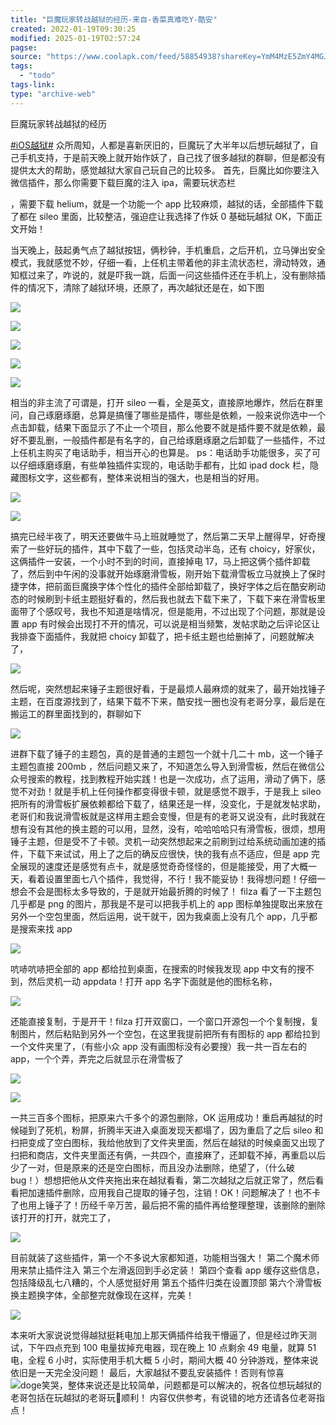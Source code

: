 ```yaml
---
title: "巨魔玩家转战越狱的经历-来自-香菜真难吃Y-酷安"
created: 2022-01-19T09:30:25
modified: 2025-01-19T02:57:24
pagse:
source: "https://www.coolapk.com/feed/58854938?shareKey=YmM4MzE5ZmY4MGJhNjc4YzU1OWM~&shareUid=2988517&shareFrom=com.coolapk.app_5.8.4"
tags:
  - "todo"
tags-link:
type: "archive-web"
---
```


巨魔玩家转战越狱的经历

[#iOS越狱#](https://www.coolapk.com/t/iOS%E8%B6%8A%E7%8B%B1?type=12) 众所周知，人都是喜新厌旧的，巨魔玩了大半年以后想玩越狱了，自己手机支持，于是前天晚上就开始作妖了，自己找了很多越狱的群聊，但是都没有提供太大的帮助，感觉越狱大家自己玩自己的比较多。
首先，巨魔比如你要注入微信插件，那么你需要下载巨魔的注入 ipa，需要玩状态栏

，需要下载 helium，就是一个功能一个 app 比较麻烦，越狱的话，全部插件下载了都在 sileo 里面，比较整洁，强迫症让我选择了作妖 0 基础玩越狱 OK，下面正文开始！

当天晚上，鼓起勇气点了越狱按钮，俩秒钟，手机重启，之后开机，立马弹出安全模式，我就感觉不妙，仔细一看，上任机主带着他的非主流状态栏，滑动特效，通知框过来了，咋说的，就是吓我一跳，后面一问这些插件还在手机上，没有删除插件的情况下，清除了越狱环境，还原了，再次越狱还是在，如下图

![](https://image.coolapk.com/feed/2024/0914/13/3854627_718db123_3582_3423_239@1284x2778.jpg.m.jpg)

![](https://image.coolapk.com/feed/2024/0914/13/3854627_62143361_3582_3428_805@1284x2778.jpg.m.jpg)

![](https://image.coolapk.com/feed/2024/0914/13/3854627_8fdebde4_3582_3436_607@1284x2778.jpg.m.jpg)

![](https://image.coolapk.com/feed/2024/0914/13/3854627_29018ac7_3582_3446_857@1284x2778.jpg.m.jpg)

![](https://image.coolapk.com/feed/2024/0914/13/3854627_906f3443_3582_3455_69@1284x2778.jpg.m.jpg)

相当的非主流了可谓是，打开 sileo 一看，全是英文，直接原地爆炸，然后在群里问，自己琢磨琢磨，总算是搞懂了哪些是插件，哪些是依赖，一般来说你选中一个点击卸载，结果下面显示了不止一个项目，那么他要不就是插件要不就是依赖，最好不要乱删，一般插件都是有名字的，自己给琢磨琢磨之后卸载了一些插件，不过上任机主购买了电话助手，相当开心的也算是。
ps：电话助手功能很多，买了可以仔细琢磨琢磨，有些单独插件实现的，电话助手都有，比如 ipad dock 栏，隐藏图标文字，这些都有，整体来说相当的强大，也是相当的好用。

![](https://image.coolapk.com/feed/2024/0914/13/3854627_479149b0_3582_3457_314@1284x2778.jpg.m.jpg)

![](https://image.coolapk.com/feed/2024/0914/13/3854627_2f0db4f3_3582_3465_897@1284x2778.jpg.m.jpg)

搞完已经半夜了，明天还要做牛马上班就睡觉了，然后第二天早上醒得早，好奇搜索了一些好玩的插件，其中下载了一些，包括灵动半岛，还有 choicy，好家伙，这俩插件一安装，一个小时不到的时间，直接掉电 17，马上把这俩个插件卸载了，然后到中午闲的没事就开始琢磨滑雪板，刚开始下载滑雪板立马就换上了保时捷字体，把前面巨魔换字体个性化的插件全部给卸载了，换好字体之后在酷安刷动态的时候刷到卡纸主题挺好看的，然后我也就去下载下来了，下载下来在滑雪板里面带了个感叹号，我也不知道是啥情况，但是能用，不过出现了个问题，那就是设置 app 有时候会出现打不开的情况，可以说是相当频繁，发帖求助之后评论区让我排查下面插件，我就把 choicy 卸载了，把卡纸主题也给删掉了，问题就解决了，

![](https://image.coolapk.com/feed/2024/0914/13/3854627_d152d187_3582_3472_734@1284x2778.jpg.m.jpg)

然后呢，突然想起来锤子主题很好看，于是最烦人最麻烦的就来了，最开始找锤子主题，在百度源找到了，结果下载不下来，酷安找一圈也没有老哥分享，最后是在搬运工的群里面找到的，群聊如下

![](https://image.coolapk.com/feed/2024/0914/13/3854627_ee469213_3582_3479_636@1284x2778.jpg.m.jpg)

进群下载了锤子的主题包，真的是普通的主题包一个就十几二十 mb，这一个锤子主题包直接 200mb ，然后问题又来了，不知道怎么导入到滑雪板，然后在微信公众号搜索的教程，找到教程开始实践！也是一次成功，点了运用，滑动了俩下，感觉不对劲！就是手机上任何操作都变得很卡顿，就是感觉不跟手，于是我上 sileo 把所有的滑雪板扩展依赖都给下载了，结果还是一样，没变化，于是就发帖求助，老哥们和我说滑雪板就是这样用主题会变慢，但是有的老哥又说没有，此时我就在想有没有其他的换主题的可以用，显然，没有，哈哈哈哈只有滑雪板，很烦，想用锤子主题，但是受不了卡顿。灵机一动突然想起来之前刷到过给系统动画加速的插件，下载下来试试，用上了之后的确反应很快，快的我有点不适应，但是 app 完全展现的速度还是感觉有点卡，就是感觉奇奇怪怪的，但是能接受，用了大概一天，看着设置里面七八个插件，我觉得，不行！我不能妥协！我得想问题！仔细一想会不会是图标太多导致的，于是就开始最折腾的时候了！
filza 看了一下主题包几乎都是 png 的图片，那我是不是可以把我手机上的 app 图标单独提取出来放在另外一个空包里面，然后运用，说干就干，因为我桌面上没有几个 app，几乎都是搜索来找 app

![](https://image.coolapk.com/feed/2024/0914/13/3854627_f56a8bbd_3585_2164_698@1284x2778.jpg.m.jpg)

吭哧吭哧把全部的 app 都给拉到桌面，在搜索的时候我发现 app 中文有的搜不到，然后灵机一动 appdata！打开 app 名字下面就是他的图标名称，

![](https://image.coolapk.com/feed/2024/0914/13/3854627_e1d78150_3585_2174_957@1284x2778.jpg.m.jpg)

还能直接复制，于是开干！filza 打开双窗口，一个窗口开源包一个个复制搜，复制图片，然后粘贴到另外一个空包，在这里我提前把所有有图标的 app 都给拉到一个文件夹里了，（有些小众 app 没有画图标没有必要搜）我一共一百左右的 app，一个个弄，弄完之后就显示在滑雪板了

![](https://image.coolapk.com/feed/2024/0914/13/3854627_0bba8196_3585_2181_811@1284x2778.jpg.m.jpg)

![](https://image.coolapk.com/feed/2024/0914/13/3854627_293cda0d_3585_2187_589@1284x2778.jpg.m.jpg)

一共三百多个图标，把原来六千多个的源包删除，OK 运用成功！重启再越狱的时候碰到了死机，粉屏，折腾半天进入桌面发现天都塌了，因为重启了之后 sileo 和扫把变成了空白图标，我给他放到了文件夹里面，然后在越狱的时候桌面又出现了扫把和商店，文件夹里面还有俩，一共四个，直接麻了，还卸载不掉，再重启以后少了一对，但是原来的还是空白图标，而且没办法删除，绝望了，（什么破 bug！）想想把他从文件夹拖出来在越狱看看，第二次越狱之后就正常了，然后看看把加速插件删除，应用我自己提取的锤子包，注销！OK！问题解决了！也不卡了也用上锤子了！历经千辛万苦，最后把不需的插件再给整理整理，该删除的删除该打开的打开，就完工了，

![](https://image.coolapk.com/feed/2024/0914/13/3854627_13cb2a06_3585_2191_408@1284x2778.jpg.m.jpg)

目前就装了这些插件，第一个不多说大家都知道，功能相当强大！
第二个魔术师用来禁止插件注入
第三个左滑返回到手必定装！
第四个查看 app 缓存这些信息，包括降级乱七八糟的，个人感觉挺好用
第五个插件归类在设置顶部
第六个滑雪板换主题换字体，全部整完就像现在这样，完美！

![](https://image.coolapk.com/feed/2024/0914/13/3854627_f56a8bbd_3585_2194_159@1284x2778.jpg.m.jpg)

本来听大家说说觉得越狱挺耗电加上那天俩插件给我干懵逼了，但是经过昨天测试，下午四点充到 100 电量拔掉充电器，现在晚上 10 点剩余 49 电量，就算 51 电，全程 6 小时，实际使用手机大概 5 小时，期间大概 40 分钟游戏，整体来说依旧是一天完全没问题！
最后，大家越狱不要乱安装插件！否则有惊喜![doge笑哭](http://static.coolapk.com/emoticons/v9/coolapk_emotion_56_dogexiaoku.png)，整体来说还是比较简单，问题都是可以解决的，祝各位想玩越狱的老哥包括在玩越狱的老哥玩🐔顺利！
内容仅供参考，有说错的地方还请各位老哥指点！
